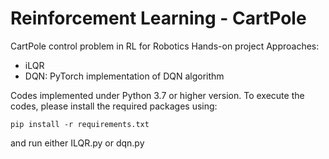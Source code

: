 # Reinforcement Learning - CartPole 
CartPole control problem in RL for Robotics Hands-on project
Approaches:
- iLQR
- DQN: PyTorch implementation of DQN algorithm

Codes implemented under Python 3.7 or higher version. To execute the codes, please install the required packages using:
```console
pip install -r requirements.txt
```
and run either ILQR.py or dqn.py
